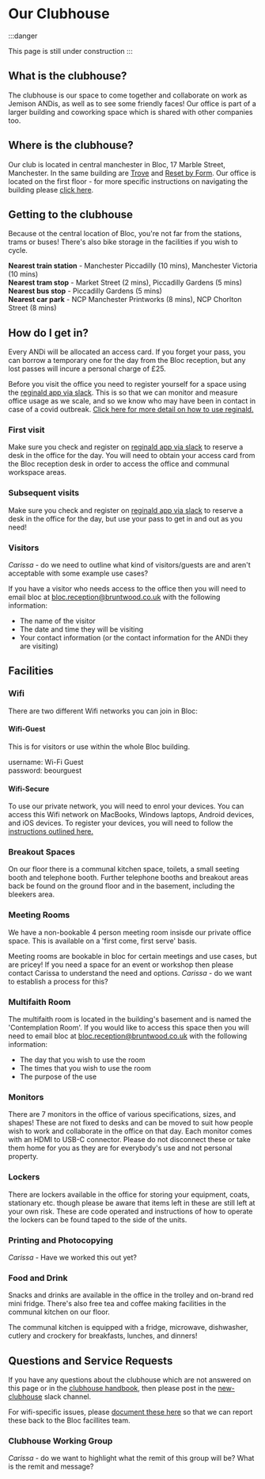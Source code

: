 # Our Clubhouse

:::danger

This page is still under construction
:::

## What is the clubhouse?
The clubhouse is our space to come together and collaborate on work as Jemison ANDis, as well as to see some friendly faces! Our office is part of a larger building and coworking space which is shared with other companies too. 

## Where is the clubhouse?
Our club is located in central manchester in Bloc, 17 Marble Street, Manchester. In the same building are [Trove](https://www.trovefoods.co.uk/) and [Reset by Form](https://formmcr.com/reset/). Our office is located on the first floor - for more specific instructions on navigating the building please [click here](https://drive.google.com/file/d/1bltwC0PEA5I0KxgKgg_QSFXX1itGvy6m/view).

## Getting to the clubhouse
Because ot the central location of Bloc, you're not far from the stations, trams or buses! There's also bike storage in the facilities if you wish to cycle.

**Nearest train station** - Manchester Piccadilly (10 mins), Manchester Victoria (10 mins)  
**Nearest tram stop** - Market Street (2 mins), Piccadilly Gardens (5 mins)  
**Nearest bus stop** - Piccadilly Gardens (5 mins)  
**Nearest car park** - NCP Manchester Printworks (8 mins), NCP Chorlton Street (8 mins)

## How do I get in?
Every ANDi will be allocated an access card. If you forget your pass, you can borrow a temporary one for the day from the Bloc reception, but any lost passes will incure a personal charge of £25.

Before you visit the office you need to register yourself for a space using the [reginald app via slack](https://slack.com/app_redirect?app=A016ZJ74JE6). This is so that we can monitor and measure office usage as we scale, and so we know who may have been in contact in case of a covid outbreak. [Click here for more detail on how to use reginald.](https://docs.google.com/document/d/17dnOP4xetc7QKqjM6P2uM-73qsPC6UXMBpY8p2YpIMA/edit)

### First visit
Make sure you check and register on [reginald app via slack](https://slack.com/app_redirect?app=A016ZJ74JE6) to reserve a desk in the office for the day. You will need to obtain your access card from the Bloc reception desk in order to access the office and communal workspace areas.

### Subsequent visits
Make sure you check and register on [reginald app via slack](https://slack.com/app_redirect?app=A016ZJ74JE6) to reserve a desk in the office for the day, but use your pass to get in and out as you need!

### Visitors
*Carissa* - do we need to outline what kind of visitors/guests are and aren't acceptable with some example use cases?

If you have a visitor who needs access to the office then you will need to email bloc at [bloc.reception@bruntwood.co.uk](mailto:bloc.reception@bruntwood.co.uk?subject=Bloc%20AND%20Digital%20Visitor%20Request) with the following information:
- The name of the visitor
- The date and time they will be visiting
- Your contact information (or the contact information for the ANDi they are visiting)

## Facilities

### Wifi
There are two different Wifi networks you can join in Bloc:

#### Wifi-Guest
This is for visitors or use within the whole Bloc building.

username: Wi-Fi Guest  
password: beourguest

#### Wifi-Secure
To use our private network, you will need to enrol your devices. You can access this Wifi network on MacBooks, Windows laptops, Android devices, and iOS devices. To register your devices, you will need to follow the [instructions outlined here.](https://drive.google.com/file/d/1bltwC0PEA5I0KxgKgg_QSFXX1itGvy6m/view)


### Breakout Spaces
On our floor there is a communal kitchen space, toilets, a small seeting booth and telephone booth. Further telephone booths and breakout areas back be found on the ground floor and in the basement, including the bleekers area.

### Meeting Rooms
We have a non-bookable 4 person meeting room insisde our private office space. This is available on a 'first come, first serve' basis.

Meeting rooms are bookable in bloc for certain meetings and use cases, but are pricey! If you need a space for an event or workshop then please contact Carissa to understand the need and options.
*Carissa* - do we want to establish a process for this?

### Multifaith Room
The multifaith room is located in the building's basement and is named the 'Contemplation Room'. If you would like to access this space then you will need to email bloc at [bloc.reception@bruntwood.co.uk](mailto:bloc.reception@bruntwood.co.uk?subject=Contemplation%20Room%20Booking%20Request) with the following information:
- The day that you wish to use the room
- The times that you wish to use the room
- The purpose of the use

### Monitors
There are 7 monitors in the office of various specifications, sizes, and shapes! These are not fixed to desks and can be moved to suit how people wish to work and collaborate in the office on that day. Each monitor comes with an HDMI to USB-C connector. Please do not disconnect these or take them home for you as they are for everybody's use and not personal property. 

### Lockers
There are lockers available in the office for storing your equipment, coats, stationary etc. though please be aware that items left in these are still left at your own risk. These are code operated and instructions of how to operate the lockers can be found taped to the side of the units.

### Printing and Photocopying
*Carissa* - Have we worked this out yet?

### Food and Drink
Snacks and drinks are available in the office in the trolley and on-brand red mini fridge. There's also free tea and coffee making facilities in the communal kitchen on our floor.

The communal kitchen is equipped with a fridge, microwave, dishwasher, cutlery and crockery for breakfasts, lunches, and dinners!

## Questions and Service Requests
If you have any questions about the clubhouse which are not answered on this page or in the [clubhouse handbook](https://drive.google.com/file/d/1bltwC0PEA5I0KxgKgg_QSFXX1itGvy6m/view), then please post in the [new-clubhouse](https://and-jemison.slack.com/archives/C01SQA4DR0W) slack channel.

For wifi-specific issues, please [document these here](https://docs.google.com/spreadsheets/d/1gcQLNRnQppQy-EN6lJL5O46aJ9GrAcWDWnV-NcQOeag/edit#gid=0) so that we can report these back to the Bloc facillites team. 


### Clubhouse Working Group
*Carissa* - do we want to highlight what the remit of this group will be? What is the remit and message?